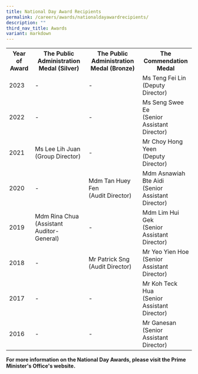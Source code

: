 ```yaml
---
title: National Day Award Recipients
permalink: /careers/awards/nationaldayawardrecipients/
description: ""
third_nav_title: Awards
variant: markdown
---
```

<table> 
	<!-- don't touch-->
	<tbody><tr>
		<th>Year of Award</th> 
		<th>The Public Administration Medal (Silver)</th>
		<th>The Public Administration Medal (Bronze)</th> 
		<th>The Commendation Medal</th> 
	</tr> 
	<!-- for new line copy between the <tr> and </tr> -->
	<tr> 
		<td>2023</td>
		<td>-</td>
		<td>-</td>
		<td>Ms Teng Fei Lin
						<br>
						(Deputy Director)</td>
	</tr>
	<tr> 
		<td>2022</td>
		<td>-</td>
		<td>-</td>
		<td>Ms Seng Swee Ee
						<br>
						(Senior Assistant Director)</td>
	</tr>
	<tr> 
		<td>2021</td>
		<td>Ms Lee Lih Juan
						<br>
						(Group Director)</td>
		<td>-</td>
		<td>Mr Choy Hong Yeen
						<br>
						(Deputy Director)</td>
	</tr>
	<tr> 
		<td>2020</td>
		<td>-</td>
		<td>Mdm Tan Huey Fen
						<br>
						(Audit Director)</td>
		<td>Mdm Asnawiah Bte Aidi
						<br>
						(Senior Assistant Director)</td>
	</tr>
	<tr> 
		<td>2019</td>
		<td>Mdm Rina Chua
						<br>
						(Assistant Auditor-General)</td>
		<td>-</td>
		<td>Mdm Lim Hui Gek
						<br>
						(Senior Assistant Director)</td>
	</tr>
	<tr> 
		<td>2018</td>
		<td>-</td>
		<td>Mr Patrick Sng
						<br>
						(Audit Director)</td>
		<td>Mr Yeo Yien Hoe
						<br>
						(Senior Assistant Director)</td>
	</tr>
	<tr> 
		<td>2017</td>
		<td>-</td>
		<td>-</td>
		<td>Mr Koh Teck Hua
						<br>
						(Senior Assistant Director)</td>
	</tr>
	<tr> 
		<td>2016</td>
		<td>-</td>
		<td>-</td>
		<td>Mr Ganesan
						<br>
						(Senior Assistant Director)</td>
	</tr>
</tbody></table>

**For more information on the National Day Awards, please visit the Prime Minister's Office's website.**